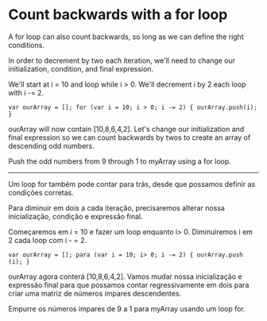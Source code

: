 # Count backwards with a for loop

A for loop can also count backwards, so long as we can define the right conditions.

In order to decrement by two each iteration, we'll need to change our initialization, condition, and final expression.

We'll start at i = 10 and loop while i > 0. We'll decrement i by 2 each loop with i -= 2.

`var ourArray = [];
for (var i = 10; i > 0; i -= 2) {
  ourArray.push(i);
}`

ourArray will now contain [10,8,6,4,2]. Let's change our initialization and final expression so we can count backwards by twos to create an array of descending odd numbers.

Push the odd numbers from 9 through 1 to myArray using a for loop.

---

Um loop for também pode contar para trás, desde que possamos definir as condições corretas.

Para diminuir em dois a cada iteração, precisaremos alterar nossa inicialização, condição e expressão final.

Começaremos em i = 10 e fazer um loop enquanto i> 0. Diminuiremos i em 2 cada loop com i - = 2.

`var ourArray = [];
para (var i = 10; i> 0; i -= 2) {
   ourArray.push (i);
} `

ourArray agora conterá [10,8,6,4,2]. Vamos mudar nossa inicialização e expressão final para que possamos contar regressivamente em dois para criar uma matriz de números ímpares descendentes.

Empurre os números ímpares de 9 a 1 para myArray usando um loop for.